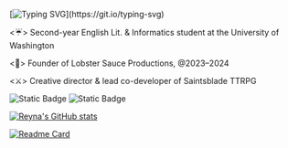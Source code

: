 [![Typing SVG](https://readme-typing-svg.demolab.com?font=Times+New+Roman&size=43&duration=3000&pause=1500&color=FFFFFF&vCenter=true&random=false&width=435&lines=Hey!+My+name's+Reyna!)](https://git.io/typing-svg)

<☔> Second-year English Lit. & Informatics student at the University of Washington

<🦞> Founder of Lobster Sauce Productions, @2023–2024

<⚔️> Creative director & lead co-developer of Saintsblade TTRPG

![Static Badge](https://img.shields.io/badge/University_of_Washington_2026-533775?style=for-the-badge&color=%23533775)
![Static Badge](https://img.shields.io/badge/Lobster_Sauce_Productions-5c281f?style=for-the-badge&color=%235c281f)


[![Reyna's GitHub stats](https://github-readme-stats.vercel.app/api?username=fernarey&show_icons=true&theme=graywhite&hide=stars&rank_icon=github)](https://github.com/anuraghazra/github-readme-stats)

[![Readme Card](https://github-readme-stats.vercel.app/api/pin/?username=fernarey&repo=saintsblade-TTRPG&theme=graywhite)](https://github.com/anuraghazra/github-readme-stats)

<!---
fernarey/fernarey is a ✨ special ✨ repository because its `README.md` (this file) appears on your GitHub profile.
You can click the Preview link to take a look at your changes.
--->
